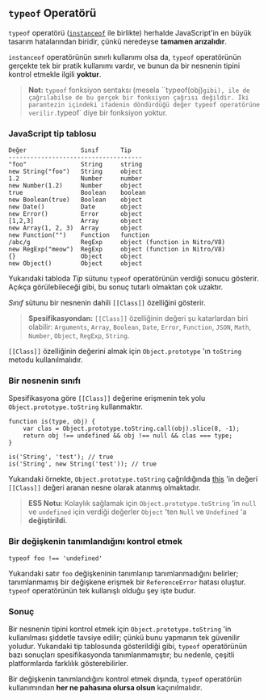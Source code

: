 ## `typeof` Operatörü

`typeof` operatörü ([`instanceof`](#types.instanceof) ile birlikte)
herhalde JavaScript'in en büyük tasarım hatalarından biridir, çünkü neredeyse
**tamamen arızalıdır**.

`instanceof` operatörünün sınırlı kullanımı olsa da, `typeof` operatörünün
gerçekte tek bir pratik kullanımı vardır, ve bunun da bir nesnenin tipini
kontrol etmekle ilgili **yoktur**.

> **Not:** `typeof` fonksiyon sentaksı (mesela ``typeof(obj)` gibi), ile de 
> çağrılabilse de bu gerçek bir fonksiyon çağrısı değildir. İki parantezin
> içindeki ifadenin döndürdüğü değer typeof operatörüne verilir. `typeof` diye
> bir fonksiyon yoktur.

### JavaScript tip tablosu

    Değer               Sınıf      Tip
    -------------------------------------
    "foo"               String     string
    new String("foo")   String     object
    1.2                 Number     number
    new Number(1.2)     Number     object
    true                Boolean    boolean
    new Boolean(true)   Boolean    object
    new Date()          Date       object
    new Error()         Error      object
    [1,2,3]             Array      object
    new Array(1, 2, 3)  Array      object
    new Function("")    Function   function
    /abc/g              RegExp     object (function in Nitro/V8)
    new RegExp("meow")  RegExp     object (function in Nitro/V8)
    {}                  Object     object
    new Object()        Object     object

Yukarıdaki tabloda *Tip* sütunu `typeof` operatörünün verdiği sonucu gösterir.
Açıkça görülebileceği gibi, bu sonuç tutarlı olmaktan çok uzaktır.

*Sınıf* sütunu bir nesnenin dahili `[[Class]]` özelliğini gösterir.

> **Spesifikasyondan:** `[[Class]]` özelliğinin değeri şu katarlardan biri
> olabilir: `Arguments`, `Array`, `Boolean`, `Date`, `Error`, 
> `Function`, `JSON`, `Math`, `Number`, `Object`, `RegExp`, `String`.

`[[Class]]` özelliğinin değerini almak için `Object.prototype` 'ın `toString`
metodu kullanılmalıdır.

### Bir nesnenin sınıfı

Spesifikasyona göre `[[Class]]` değerine erişmenin tek yolu
`Object.prototype.toString` kullanmaktır.

    function is(type, obj) {
        var clas = Object.prototype.toString.call(obj).slice(8, -1);
        return obj !== undefined && obj !== null && clas === type;
    }
    
    is('String', 'test'); // true
    is('String', new String('test')); // true

Yukarıdaki örnekte, `Object.prototype.toString` çağrıldığında
[this](#function.this) 'in değeri `[[Class]]` değeri aranan nesne olarak
atanmış olmaktadır.

> **ES5 Notu:** Kolaylık sağlamak için `Object.prototype.toString` 'in `null` 
> ve `undefined` için verdiği değerler `Object` 'ten `Null` ve `Undefined` 'a
> **değiştirildi**.

### Bir değişkenin tanımlandığını kontrol etmek

    typeof foo !== 'undefined'

Yukarıdaki satır `foo` değişkeninin tanımlanıp tanımlanmadığını belirler;
tanımlanmamış bir değişkene erişmek bir `ReferenceError` hatası oluştur.
`typeof` operatörünün tek kullanışlı olduğu şey işte budur.

### Sonuç

Bir nesnenin tipini kontrol etmek için `Object.prototype.toString` 'in
kullanılması şiddetle tavsiye edilir; çünkü bunu yapmanın tek güvenilir yoludur.
Yukarıdaki tip tablosunda gösterildiği gibi, `typeof` operatörünün bazı
sonuçları spesifikasyonda tanımlanmamıştır; bu nedenle, çeşitli platformlarda
farklılık gösterebilirler.

Bir değişkenin tanımlandığını kontrol etmek dışında, `typeof` operatörün 
kullanımından **her ne pahasına olursa olsun** kaçınılmalıdır.

